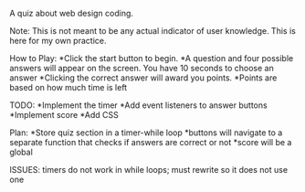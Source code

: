 A quiz about web design coding. 

Note: This is not meant to be any actual indicator of user knowledge. This is here for my own practice.

How to Play:
*Click the start button to begin.
*A question and four possible answers will appear on the screen. You have 10 seconds to choose an answer
*Clicking the correct answer will award you points.
*Points are based on how much time is left


TODO:
*Implement the timer
*Add event listeners to answer buttons
*Implement score
*Add CSS

Plan:
*Store quiz section in a timer-while loop
*buttons will navigate to a separate function that checks if answers are correct or not
*score will be a global


ISSUES:
timers do not work in while loops; must rewrite so it does not use one
